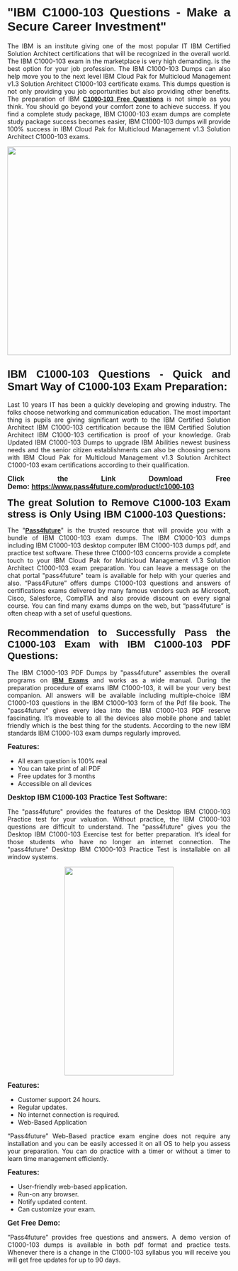 
<h1 style="text-align: justify;"><span style="font-family:Tahoma,Geneva,sans-serif;"><strong>"IBM C1000-103 Questions - Make a Secure Career Investment"</strong></span></h1>

<p style="text-align: justify;">The IBM is an institute giving one of the most popular IT IBM Certified Solution Architect certifications that will be recognized in the overall world. The IBM C1000-103 exam in the marketplace is very high demanding. is the best option for your job profession. The IBM C1000-103 Dumps can also help move you to the next level IBM Cloud Pak for Multicloud Management v1.3 Solution Architect C1000-103 certificate exams. This dumps question is not only providing you job opportunities but also providing other benefits. The preparation of IBM <span style="font-family:Tahoma,Geneva,sans-serif;"><strong><a href="https://www.pass4future.com/questions/ibm/c1000-103">C1000-103 Free Questions</a></strong></span> is not simple as you think. You should go beyond your comfort zone to achieve success. If you find a complete study package, IBM C1000-103 exam dumps are complete study package success becomes easier, IBM C1000-103 dumps will provide 100% success in IBM Cloud Pak for Multicloud Management v1.3 Solution Architect C1000-103 exams.</p>

<p style="text-align: justify;"><a href="https://www.pass4future.com/product/c1000-103"><img alt="" src="https://lh3.googleusercontent.com/pw/AM-JKLVhEO4I138wJzOepD3laGU-R1M7eT-OTYdow6pCESip26lSeaxxzS9BVWUKuzj1e3L_MoxCfVgBEvV8ODwl1LGzlZbt6HJm3NXXplPwnYiBfuYM_eQCcVVRMaAwHdsl3AhHOZS-up7mzwmd4i4EpEGq=w1112-h625-no?authuser=0" style="width: 100%; height: 470px;" /></a></p>

<h2 style="text-align: justify;"><span style="font-size:24px;"><strong><span style="font-family:Tahoma,Geneva,sans-serif;">IBM C1000-103 Questions - Quick and Smart Way of C1000-103 Exam Preparation:</span></strong></span></h2>

<p style="text-align: justify;">Last 10 years IT has been a quickly developing and growing industry. The folks choose networking and communication education. The most important thing is pupils are giving significant worth to the IBM Certified Solution Architect IBM C1000-103 certification because the IBM Certified Solution Architect IBM C1000-103 certification is proof of your knowledge. Grab Updated IBM C1000-103 Dumps to upgrade IBM Abilities newest business needs and the senior citizen establishments can also be choosing persons with IBM Cloud Pak for Multicloud Management v1.3 Solution Architect C1000-103 exam certifications according to their qualification.</p>

<p style="text-align: justify;"><strong><span style="font-family:Lucida Sans Unicode,Lucida Grande,sans-serif;"><span style="font-size:16px;">Click the Link Download Free Demo: <a href="https://www.pass4future.com/product/c1000-103">https://www.pass4future.com/product/c1000-103</a></span></span></strong></p>

<p style="text-align: justify;"><strong><span style="font-size:22px;"><span style="font-family:Tahoma,Geneva,sans-serif;">The great Solution to Remove C1000-103 Exam stress is Only Using IBM C1000-103 Questions:</span></span></strong></p>

<p style="text-align: justify;">The "<span style="font-family:Lucida Sans Unicode,Lucida Grande,sans-serif;"><a href="https://www.pass4future.com/"><strong>Pass4future</strong></a></span>" is the trusted resource that will provide you with a bundle of IBM C1000-103 exam dumps. The IBM C1000-103 dumps including IBM C1000-103 desktop computer IBM C1000-103 dumps pdf, and practice test software. These three C1000-103 concerns provide a complete touch to your IBM Cloud Pak for Multicloud Management v1.3 Solution Architect C1000-103 exam preparation. You can leave a message on the chat portal "pass4future" team is available for help with your queries and also. “Pass4Future” offers dumps C1000-103 questions and answers of certifications exams delivered by many famous vendors such as Microsoft, Cisco, Salesforce, CompTIA and also provide discount on every signal course. You can find many exams dumps on the web, but “pass4future” is often cheap with a set of useful questions.</p>

<h3 style="text-align: justify;"><span style="font-size:22px;"><strong><span style="font-family:Tahoma,Geneva,sans-serif;">Recommendation to Successfully Pass the C1000-103 Exam with IBM C1000-103 PDF Questions:</span></strong></span></h3>

<p style="text-align: justify;">The IBM C1000-103 PDF Dumps by "pass4future" assembles the overall programs on <span style="font-family:Lucida Sans Unicode,Lucida Grande,sans-serif;"><strong><a href="https://www.pass4future.com/ibm">IBM Exams</a></strong></span> and works as a wide manual. During the preparation procedure of exams IBM C1000-103, it will be your very best companion. All answers will be available including multiple-choice IBM C1000-103 questions in the IBM C1000-103 form of the Pdf file book. The "pass4future" gives every idea into the IBM C1000-103 PDF reserve fascinating. It’s moveable to all the devices also mobile phone and tablet friendly which is the best thing for the students. According to the new IBM standards IBM C1000-103 exam dumps regularly improved.</p>

<p style="text-align: justify;"><span style="font-family:Lucida Sans Unicode,Lucida Grande,sans-serif;"><span style="font-size:16px;"><strong>Features:</strong></span></span></p>

<ul>
	<li style="text-align: justify;">All exam question is 100% real</li>
	<li style="text-align: justify;">You can take print of all PDF</li>
	<li style="text-align: justify;">Free updates for 3 months </li>
	<li style="text-align: justify;">Accessible on all devices</li>
</ul>

<p style="text-align: justify;"><span style="font-family:Tahoma,Geneva,sans-serif;"><span style="font-size:16px;"><strong>Desktop IBM C1000-103 Practice Test Software:</strong></span></span></p>

<p style="text-align: justify;">The "pass4future" provides the features of the Desktop IBM C1000-103 Practice test for your valuation. Without practice, the IBM C1000-103 questions are difficult to understand. The "pass4future" gives you the Desktop IBM C1000-103 Exercise test for better preparation. It’s ideal for those students who have no longer an internet connection. The "pass4future" Desktop IBM C1000-103 Practice Test is installable on all window systems.</p>

<p style="text-align: center;"><a href="https://www.pass4future.com/product/c1000-103"><img alt="" src="https://lh3.googleusercontent.com/pw/AM-JKLV3yUm3jiqqIo1xIsj1VJ_UeysYexQY-pRYO0rIFl3vg11QZioN-gzffpw2AfKqFynWuvoXOreWrWS0swpr4xmOSWfwII2jvatteuqrfxiWGFBSHPiZUCoi33jqeymK5dmu-0enyX6tayRCAMHw05jv=s625-no?authuser=0" style="width: 70%; height: 470px;" /></a></p>

<p style="text-align: justify;"><span style="font-size:16px;"><span style="font-family:Lucida Sans Unicode,Lucida Grande,sans-serif;"><strong>Features:</strong></span></span></p>

<ul>
	<li style="text-align: justify;">Customer support 24 hours. </li>
	<li style="text-align: justify;">Regular updates. </li>
	<li style="text-align: justify;">No internet connection is required.</li>
	<li style="text-align: justify;">Web-Based Application</li>
</ul>

<p style="text-align: justify;">“Pass4future” Web-Based practice exam engine does not require any installation and you can be easily accessed it on all OS to help you assess your preparation. You can do practice with a timer or without a timer to learn time management efficiently.</p>

<p style="text-align: justify;"><strong><span style="font-size:16px;"><span style="font-family:Lucida Sans Unicode,Lucida Grande,sans-serif;">Features:</span></span></strong></p>

<ul>
	<li style="text-align: justify;">User-friendly web-based application.</li>
	<li style="text-align: justify;">Run-on any browser. </li>
	<li style="text-align: justify;">Notify updated content.</li>
	<li style="text-align: justify;">Can customize your exam.</li>
</ul>

<p style="text-align: justify;"><span style="font-size:16px;"><span style="font-family:Lucida Sans Unicode,Lucida Grande,sans-serif;"><strong>Get Free Demo:</strong></span></span></p>

<p style="text-align: justify;">“Pass4future” provides free questions and answers. A demo version of C1000-103 dumps is available in both pdf format and practice tests. Whenever there is a change in the C1000-103 syllabus you will receive you will get free updates for up to 90 days. </p>
